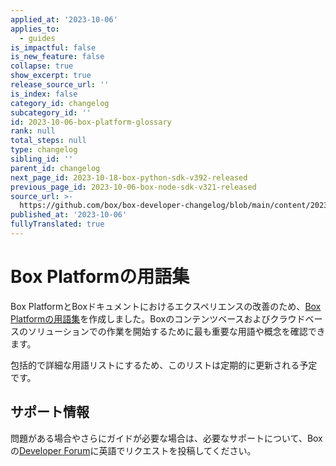 ```yaml
---
applied_at: '2023-10-06'
applies_to:
  - guides
is_impactful: false
is_new_feature: false
collapse: true
show_excerpt: true
release_source_url: ''
is_index: false
category_id: changelog
subcategory_id: ''
id: 2023-10-06-box-platform-glossary
rank: null
total_steps: null
type: changelog
sibling_id: ''
parent_id: changelog
next_page_id: 2023-10-18-box-python-sdk-v392-released
previous_page_id: 2023-10-06-box-node-sdk-v321-released
source_url: >-
  https://github.com/box/box-developer-changelog/blob/main/content/2023/10-06-box-platform-glossary.md
published_at: '2023-10-06'
fullyTranslated: true
---
```

# Box Platformの用語集

Box PlatformとBoxドキュメントにおけるエクスペリエンスの改善のため、[Box Platformの用語集][1]を作成しました。Boxのコンテンツベースおよびクラウドベースのソリューションでの作業を開始するために最も重要な用語や概念を確認できます。

<!-- more -->

包括的で詳細な用語リストにするため、このリストは定期的に更新される予定です。

## サポート情報

問題がある場合やさらにガイドが必要な場合は、必要なサポートについて、Boxの[Developer Forum][2]に英語でリクエストを投稿してください。

[1]: page/platform/box-glossary/

[2]: https://forum.box.com/

